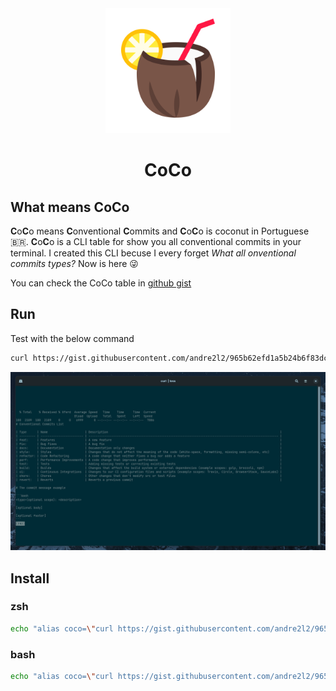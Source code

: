 <div align="center">
  <img src="./public/coconut.svg" width="200px" />
  <h1>CoCo</h1>
</div>

## What means CoCo

**C**o**C**o means **C**onventional **C**ommits and **C**o**C**o is coconut in Portuguese 🇧🇷. **C**o**C**o is a CLI table for show you all conventional commits in your terminal. I created this CLI becuse I every forget _What all onventional commits types?_ Now is here 😜

You can check the CoCo table in [github gist](https://gist.github.com/andre2l2/965b62efd1a5b24b6f83dc1cfdace7ac)

## Run

Test with the below command

```bash
curl https://gist.githubusercontent.com/andre2l2/965b62efd1a5b24b6f83dc1cfdace7ac/raw/f2a850ffd7db4c0b8ea14fefa8ff9bd373b434aa/conventional-commits.md | less
```

![](./public/screenshot-example-1.png)

## Install

### zsh

```bash
echo "alias coco=\"curl https://gist.githubusercontent.com/andre2l2/965b62efd1a5b24b6f83dc1cfdace7ac/raw/f2a850ffd7db4c0b8ea14fefa8ff9bd373b434aa/conventional-commits.md | less\"" >> ~/.zshrc && source ~/.zshrc
```

### bash

```bash
echo "alias coco=\"curl https://gist.githubusercontent.com/andre2l2/965b62efd1a5b24b6f83dc1cfdace7ac/raw/f2a850ffd7db4c0b8ea14fefa8ff9bd373b434aa/conventional-commits.md | less\"" >> ~/.bashrc && source ~/.bashrc
```

